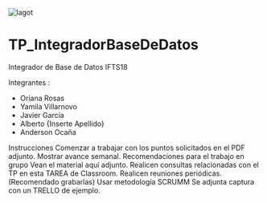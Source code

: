 
![lagot](https://user-images.githubusercontent.com/86977326/144317487-aadd2612-7c22-4c4d-bdec-b80f74a54868.jpeg)

# TP_IntegradorBaseDeDatos
Integrador de Base de Datos IFTS18

Integrantes :
  * Oriana Rosas
  * Yamila Villarnovo
  * Javier García 
  * Alberto {Inserte Apellido}
  * Anderson Ocaña
 
Instrucciones
   Comenzar a trabajar con los puntos solicitados en el PDF adjunto.
   Mostrar avance semanal.
   Recomendaciones para el trabajo en grupo
   Vean el material aquí adjunto.
   Realicen consultas relacionadas con el TP en esta TAREA de Classroom.
   Realicen reuniones periódicas. (Recomendado grabarlas)
   Usar metodología SCRUMM
   Se adjunta captura con un TRELLO de ejemplo.
